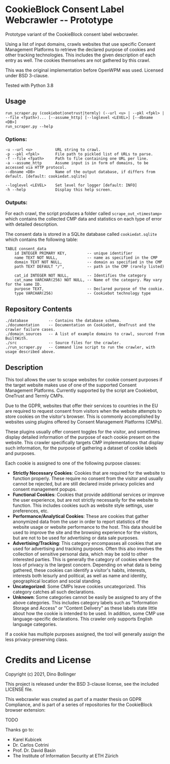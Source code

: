# CookieBlock Consent Label Webcrawler -- Prototype

Prototype variant of the CookieBlock consent label webcrawler.

Using a list of input domains, crawls websites that use specific Consent Management Platforms to 
retrieve the declared purpose of cookies and other tracking technologies. This includes the given
description of each entry as well. The cookies themselves are not gathered by this crawl.

This was the original implementation before OpenWPM was used. Licensed under BSD 3-clause.

Tested with Python 3.8

## Usage
    run_scraper.py (cookiebot|onetrust|termly) (--url <u> | --pkl <fpkl> | --file <fpath>)... [--assume_http] [--loglevel <LEVEL>] [--dbname <DB>]
    run_scraper.py --help

### Options:
    -u --url <u>          URL string to crawl.
    -p --pkl <fpkl>       File path to pickled list of URLs to parse.
    -f --file <fpath>     Path to file containing one URL per line.
    -a --assume_http      Assume input is in form of domains, to be accessed via HTTP protocol.
    --dbname <DB>         Name of the output database, if differs from default. [default: cookiedat.sqlite]

    --loglevel <LEVEL>    Set level for logger [default: INFO]
    -h --help             Display this help screen.

### Outputs:

For each crawl, the script produces a folder called `scrape_out_<timestamp>` which contains 
the collected CMP data and statistics on each type of error with detailed description.

The consent data is stored in a SQLite database called `cookiedat.sqlite` which contains the
following table:

    TABLE consent_data
        id INTEGER PRIMARY KEY,         -- unique identifier
        name TEXT NOT NULL,             -- name as specified in the CMP
        domain TEXT NOT NULL,           -- domain as specified in the CMP
        path TEXT DEFAULT "/",          -- path in the CMP (rarely listed)

        cat_id INTEGER NOT NULL,        -- Identifies the category
        cat_name VARCHAR(256) NOT NULL, -- Name of the category. May vary for the same ID.
        purpose TEXT,                   -- Declared purpose of the cookie.
        type VARCHAR(256)               -- Cookiebot technology type


## Repository Contents

    ./database         -- Contains the database schema.
    ./documentation    -- Documentation on Cookiebot, OneTrust and the crawler failure cases.
    ./domain_sources   -- A list of example domains to crawl, sourced from BuiltWith.
    ./src              -- Source files for the crawler.
    ./run_scraper.py   -- Command line script to run the crawler, with usage described above.

## Description

This tool allows the user to scrape websites for cookie consent purposes if 
the target website makes use of one of the supported Consent Management Platforms.
Currently supported by the script are Cookiebot, OneTrust and Termly CMPs. 

Due to the GDPR, websites that offer their services to countries in the EU 
are required to request consent from visitors when the website attempts to 
store cookies on the visitor's browser. This is commonly accomplished by
websites using plugins offered by Consent Management Platforms (CMPs).

These plugins usually offer consent toggles for the visitor, and sometimes 
display detailed information of the purpose of each cookie present on the website. 
This crawler specifically targets CMP implementations that display such information,
for the purpose of gathering a dataset of cookie labels and purposes.

Each cookie is assigned to one of the following purpose classes:

* __Strictly Necessary Cookies__: Cookies that are required for the website to function 
    properly. These require no consent from the visitor and usually cannot be rejected, 
    but are still declared inside privacy policies and consent management popups.
* __Functional Cookies__: Cookies that provide additional services or improve the user 
    experience, but are not strictly necessarily for the website to function. This 
    includes cookies such as website style settings, user preferences, etc. 
* __Performance/Analytical Cookies__: These are cookies that gather anonymized data 
    from the user in order to report statistics of the website usage or website 
    performance to the host. This data should be used to improve the site and the 
    browsing experience for the visitors, but are not to be used for advertising 
    or data sale purposes.
* __Advertising/Tracking__: This category encompasses all cookies that are used 
    for advertising and tracking purposes. Often this also involves the collection
    of sensitive personal data, which may be sold to other interested parties. 
    This is generally the category of cookies where the loss of privacy is the largest
    concern. Depending on what data is being gathered, these cookies can identify a 
    visitor's habits, interests, interests both leisurly and political, as well as 
    name and identity, geographical location and social standing.
* __Uncategorized__: Some CMPs leave cookies uncategorized. This category catches
    all such declarations.
* __Unknown__: Some categories cannot be easily be assigned to any of the above categories. 
    This includes category labels such as "Information Storage and Access" or "Content Delivery" 
    as these labels state little about how the cookie is intended to be used. In addition,
    some CMP use language-specific declarations. This crawler only supports English language
    categories.

If a cookie has multiple purposes assigned, the tool will generally assign the less 
privacy-preserving class.

# Credits and License

Copyright (c) 2021, Dino Bollinger

This project is released under the BSD 3-clause license, see the included LICENSE file.

This webcrawler was created as part of a master thesis on GDPR Compliance, and is part of a 
series of repositories for the CookieBlock browser extension:

TODO

Thanks go to:
* Karel Kubicek
* Dr. Carlos Cotrini
* Prof. Dr. David Basin
* The Institute of Information Security at ETH Zürich